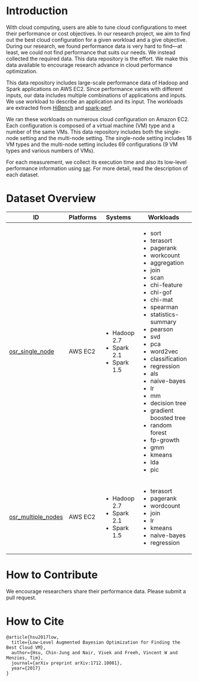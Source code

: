 # Introduction
With cloud computing, users are able to tune cloud configurations to meet their performance or cost objectives.  In our research project, we aim to find out the best cloud configuration for a given workload and a give objective.  During our research, we found performance data is very hard to find—at least, we could not find performance that suits our needs.  We instead collected the required data.  This data repository is the effort.  We make this data available to encourage research advance in cloud performance optimization.


This data repository includes large-scale performance data of Hadoop and Spark applications on AWS EC2.  Since performance varies with different inputs, our data includes multiple combinations of applications and inputs.  We use workload to describe an application and its input.  The workloads are extracted from [HiBench](https://github.com/intel-hadoop/HiBench) and [spark-perf](https://github.com/databricks/spark-perf).

We ran these workloads on numerous cloud configuration on Amazon EC2.  Each configuration is composed of a virtual machine (VM) type and a number of the same VMs.  This data repository includes both the single-node setting and the multi-node setting.  The single-node setting includes 18 VM types and the multi-node setting includes 69 configurations (9 VM types and various numbers of VMs).

For each measurement, we collect its execution time and also its low-level performance information using [sar](https://linux.die.net/man/1/sar). For more detail, read the description of each dataset.


# Dataset Overview

| ID                 | Platforms | Systems                          | Workloads | Description                                                     |
|--------------------|----------|----------------------------------|-----------|-----------------------------------------------------------------|
| [osr_single_node](dataset/osr_single_node.md)    | AWS EC2  | <ul><li>Hadoop 2.7</li><li>Spark 2.1</li><li>Spark 1.5</li></ul> | <ul><li>sort</li><li>terasort</li><li>pagerank</li><li>workcount</li><li>aggregation</li><li>join</li><li>scan</li><li>chi-feature</li><li>chi-gof</li><li>chi-mat</li><li>spearman</li><li>statistics-summary</li><li>pearson</li><li>svd</li><li>pca</li><li>word2vec</li><li>classification</li><li>regression</li><li>als</li><li>naive-bayes</li><li>lr</li><li>mm</li><li>decision tree</li><li>gradient boosted tree</li><li>random forest</li><li>fp-growth</li><li>gmm</li><li>kmeans</li><li>lda</li><li>pic</li></ul>          | Multiple workloads running on a single-node setting on AWS      |
| [osr_multiple_nodes](dataset/osr_multiple_nodes.md) | AWS EC2  | <ul><li>Hadoop 2.7</li><li>Spark 2.1</li><li>Spark 1.5</li></ul> | <ul><li>terasort</li><li>pagerank</li><li>wordcount</li><li>join</li><li>lr</li><li>kmeans</li><li>naive-bayes</li><li>regression</li></ul>          | Multiple workloads running on the multiple-nodes setting on AWS |

# How to Contribute
We encourage researchers share their performance data.  Please submit a pull request.

# How to Cite

```
@article{hsu2017low,
  title={Low-Level Augmented Bayesian Optimization for Finding the Best Cloud VM},
  author={Hsu, Chin-Jung and Nair, Vivek and Freeh, Vincent W and Menzies, Tim},
  journal={arXiv preprint arXiv:1712.10081},
  year={2017}
}
```



